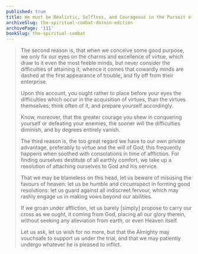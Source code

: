 ```yaml
---
published: true
title: We must be Realistic, Selfless, and Courageous in the Pursuit of Virtue
archiveSlug: the-spiritual-combat-dornin-edition
archivePage: '111'
bookSlug: the-spiritual-combat
---
```


> The second reason is, that when we conceive some good purpose, we only fix our eyes on the charms and excellence of virtue, which draw to it even the most feeble minds, but never consider the difficulties of attaining it; whence it comes that cowardly minds are dashed at the first appearance of trouble, and fly off from their enterprise.
>
> Upon this account, you ought rather to place before your eyes the difficulties which occur in the acquisition of virtues, than the virtues themselves; think often of it, and prepare yourself accordingly.
>
> Know, moreover, that the greater courage you shew in conquering yourself or defeating your enemies, the sooner will the difficulties diminish, and by degrees entirely vanish.
>
> The third reason is, the too great regard we have to our own private advantage, preferably to virtue and the will of God; this frequently happens when soothed with consolations in time of affliction. For finding ourselves destitute of all earthly comfort, we take up a resolution of attaching ourselves to God and his service.
>
> That we may be blameless on this head, let us beware of misusing the favours of heaven: let us be humble and circumspect in forming good resolutions: let us guard against all indiscreet fervour, which may rashly engage us in making vows beyond our abilities.
>
> If we groan under affliction, let us barely [simply] propose to carry our cross as we ought, it coming from God, placing all our glory therein, without seeking any alleviation from earth, or even Heaven itself.
>
> Let us ask, let us wish for no more, but that the Almighty may vouchsafe to support us under the trial, and that we may patiently undergo whatever he is pleased to inflict.
